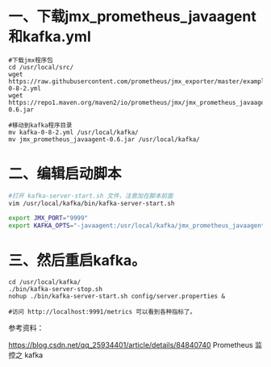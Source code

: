 # 一、下载jmx_prometheus_javaagent和kafka.yml

```
#下载jmx程序包
cd /usr/local/src/
wget https://raw.githubusercontent.com/prometheus/jmx_exporter/master/example_configs/kafka-0-8-2.yml
wget https://repo1.maven.org/maven2/io/prometheus/jmx/jmx_prometheus_javaagent/0.6/jmx_prometheus_javaagent-0.6.jar

#移动到kafka程序目录
mv kafka-0-8-2.yml /usr/local/kafka/
mv jmx_prometheus_javaagent-0.6.jar /usr/local/kafka/
```

# 二、编辑启动脚本
```bash
#打开 kafka-server-start.sh 文件，注意加在脚本前面
vim /usr/local/kafka/bin/kafka-server-start.sh

export JMX_PORT="9999"
export KAFKA_OPTS="-javaagent:/usr/local/kafka/jmx_prometheus_javaagent-0.6.jar=9991:/usr/local/kafka/kafka-0-8-2.yml"
```

# 三、然后重启kafka。
```
cd /usr/local/kafka/
./bin/kafka-server-stop.sh
nohup ./bin/kafka-server-start.sh config/server.properties &

#访问 http://localhost:9991/metrics 可以看到各种指标了。
```

参考资料：

https://blog.csdn.net/qq_25934401/article/details/84840740  Prometheus 监控之 kafka
